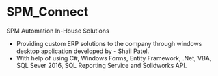 # SPM_Connect
SPM Automation In-House Solutions 

- Providing custom ERP solutions to the company through windows desktop application developed by - Shail Patel.
- With help of using C#, Windows Forms, Entity Framework, .Net, VBA, SQL Sever 2016, SQL Reporting Service and Solidworks API.
